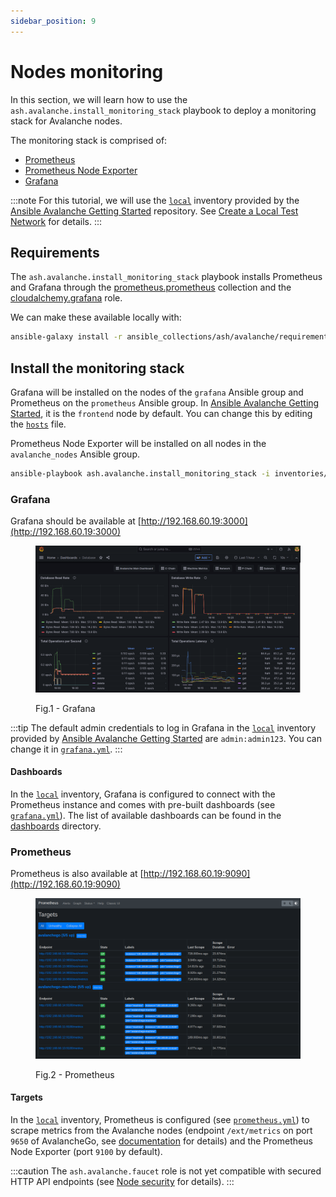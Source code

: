 ```yaml
---
sidebar_position: 9
---
```


# Nodes monitoring

In this section, we will learn how to use the `ash.avalanche.install_monitoring_stack` playbook to deploy a monitoring stack for Avalanche nodes.

The monitoring stack is comprised of:

- [Prometheus](https://prometheus.io)
- [Prometheus Node Exporter](https://prometheus.io/docs/guides/node-exporter/)
- [Grafana](https://grafana.com)

:::note
For this tutorial, we will use the [`local`](https://github.com/AshAvalanche/ansible-avalanche-getting-started/tree/main/inventories/local) inventory provided by the [Ansible Avalanche Getting Started](https://github.com/AshAvalanche/ansible-avalanche-getting-started) repository. See [Create a Local Test Network](./local-test-network) for details.
:::

## Requirements

The `ash.avalanche.install_monitoring_stack` playbook installs Prometheus and Grafana through the [prometheus.prometheus](https://galaxy.ansible.com/prometheus/prometheus) collection and the [cloudalchemy.grafana](https://galaxy.ansible.com/cloudalchemy/grafana) role.

We can make these available locally with:

```bash
ansible-galaxy install -r ansible_collections/ash/avalanche/requirements.yml
```

## Install the monitoring stack

Grafana will be installed on the nodes of the `grafana` Ansible group and Prometheus on the `prometheus` Ansible group. In [Ansible Avalanche Getting Started](https://github.com/AshAvalanche/ansible-avalanche-getting-started), it is the `frontend` node by default. You can change this by editing the [`hosts`](https://github.com/AshAvalanche/ansible-avalanche-getting-started/blob/main/inventories/local/hosts) file.

Prometheus Node Exporter will be installed on all nodes in the `avalanche_nodes` Ansible group.

```bash
ansible-playbook ash.avalanche.install_monitoring_stack -i inventories/local
```

### Grafana

Grafana should be available at [http://192.168.60.19:3000](http://192.168.60.19:3000)

<figure>

![Ash Grafana](/img/ash-grafana.png)

<figcaption style={{textAlign: 'center'}}>Fig.1 - Grafana</figcaption>
</figure>

:::tip
The default admin credentials to log in Grafana in the [`local`](https://github.com/AshAvalanche/ansible-avalanche-getting-started/tree/main/inventories/local) inventory provided by [Ansible Avalanche Getting Started](https://github.com/AshAvalanche/ansible-avalanche-getting-started) are `admin:admin123`. You can change it in [`grafana.yml`](https://github.com/AshAvalanche/ansible-avalanche-getting-started/blob/main/inventories/local/group_vars/grafana.yml).
:::

#### Dashboards

In the [`local`](https://github.com/AshAvalanche/ansible-avalanche-getting-started/tree/main/inventories/local) inventory, Grafana is configured to connect with the Prometheus instance and comes with pre-built dashboards (see [`grafana.yml`](https://github.com/AshAvalanche/ansible-avalanche-getting-started/blob/main/inventories/local/group_vars/grafana.yml)). The list of available dashboards can be found in the [dashboards](https://github.com/AshAvalanche/ansible-avalanche-collection/tree/main/files/dashboard) directory.

### Prometheus

Prometheus is also available at [http://192.168.60.19:9090](http://192.168.60.19:9090)

<figure>

![Ash prometheus](/img/ash-prometheus.png)

<figcaption style={{textAlign: 'center'}}>Fig.2 - Prometheus</figcaption>
</figure>

#### Targets

In the [`local`](https://github.com/AshAvalanche/ansible-avalanche-getting-started/tree/main/inventories/local) inventory, Prometheus is configured (see [`prometheus.yml`](https://github.com/AshAvalanche/ansible-avalanche-getting-started/blob/main/inventories/local/group_vars/prometheus.yml)) to scrape metrics from the Avalanche nodes (endpoint `/ext/metrics` on port `9650` of AvalancheGo, see [documentation](https://docs.avax.network/apis/avalanchego/apis/metrics) for details) and the Prometheus Node Exporter (port `9100` by default).

:::caution
The `ash.avalanche.faucet` role is not yet compatible with secured HTTP API endpoints (see [Node security](./node-security) for details).
:::
